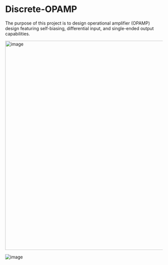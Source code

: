 # Discrete-OPAMP
The purpose of this project is to design operational amplifier (OPAMP) design featuring self-biasing, differential input, and single-ended output capabilities. 

<img width="668" alt="image" src="https://github.com/omer38/Discrete-OPAMP/assets/69686830/b498a230-3a61-4474-a646-3cadf87f9db2">


![image](https://github.com/omer38/Discrete-OPAMP/assets/69686830/f70f5b15-d243-42d0-b68c-2e253bc508f7)

